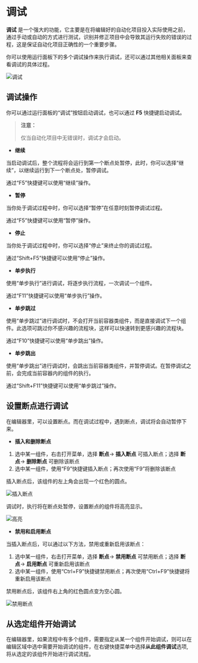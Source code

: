 # 调试

**调试** 是一个强大的功能，它主要是在将编辑好的自动化项目投入实际使用之前，通过手动或自动的方式进行测试，识别并修正项目中会导致其运行失败的错误的过程，这是保证自动化项目正确性的一个重要步骤。

你可以使用运行面板下的多个调试操作来执行调试，还可以通过其他相关面板来查看调试的具体过程。

![调试](https://docimages.blob.core.chinacloudapi.cn/images/Studio/Debugging/debugging.PNG)

## 调试操作

你可以通过运行面板的“调试”按钮启动调试，也可以通过 **F5** 快捷键启动调试。

> **注意：**
>
> 仅当自动化项目中无错误时，调试才会启动。

- **继续**

当启动调试后，整个流程将会运行到第一个断点处暂停，此时，你可以选择“继续”，以继续运行到下一个断点处，暂停调试。

通过“F5”快捷键可以使用“继续”操作。

- **暂停**

当你处于调试过程中时，你可以选择“暂停”在任意时刻暂停调试过程。

通过“F5”快捷键可以使用“暂停”操作。

- **停止**

当你处于调试过程中时，你可以选择“停止”来终止你的调试过程。

通过“Shift+F5”快捷键可以使用“停止”操作。

- **单步执行**

使用“单步执行”进行调试，将逐步执行流程，一次调试一个组件。

通过“F11”快捷键可以使用“单步执行”操作。

- **单步跳过**

使用“单步跳过”进行调试时，不会打开当前容器类组件，而是直接调试下一个组件。此选项可跳过你不感兴趣的流程块，这样可以快速转到更感兴趣的流程块。

通过“F10”快捷键可以使用“单步跳出”操作。

- **单步跳出**

使用“单步跳出”进行调试时，会跳出当前容器类组件，并暂停调试。在暂停调试之前，会完成当前容器内的组件的执行。

通过“Shift+F11”快捷键可以使用“单步跳过”操作。

## 设置断点进行调试

在编辑器里，可以设置断点。而在调试过程中，遇到断点，调试将会自动暂停下来。

- **插入和删除断点**

1. 选中某一组件，右击打开菜单，选择 **断点**-> **插入断点** 可插入断点；选择 **断点**-> **删除断点** 可删除该断点
2. 选中某一组件，使用“F9”快捷键插入断点；再次使用“F9”将删除该断点

插入断点后，该组件的左上角会出现一个红色的圆点。

![插入断点](https://docimages.blob.core.chinacloudapi.cn/images/Studio/Debugging/breakpoints.PNG)

调试时，执行将在断点处暂停，设置断点的组件将高亮显示。

![高亮](https://docimages.blob.core.chinacloudapi.cn/images/Studio/Debugging/highlight.PNG)

- **禁用和启用断点**

当插入断点后，可以通过以下方法，禁用或重新启用该断点：

1. 选中某一组件，右击打开菜单，选择 **断点**-> **禁用断点** 可禁用断点；选择 **断点**-> **启用断点** 可重新启用该断点
2. 选中某一组件，使用“Ctrl+F9”快捷键禁用断点；再次使用“Ctrl+F9”快捷键将重新启用该断点

禁用断点后，该组件右上角的红色圆点变为空心圆。

![禁用断点](https://docimages.blob.core.chinacloudapi.cn/images/Studio/Debugging/disabledBreakpoint.PNG)

## 从选定组件开始调试

在编辑器里，如果流程中有多个组件，需要指定从某一个组件开始调试，则可以在编辑区域中选中需要开始调试的组件，在右键快捷菜单中选择**从此组件调试**选项,将从选定的该组件开始进行调试流程。
